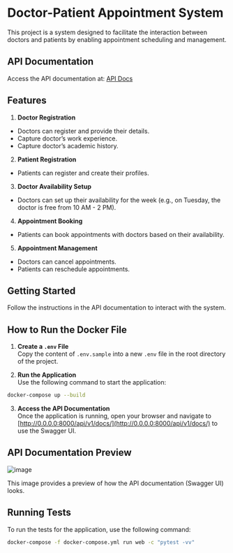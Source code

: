 # Doctor-Patient Appointment System

This project is a system designed to facilitate the interaction between doctors and patients by enabling appointment scheduling and management.

## API Documentation

Access the API documentation at: [API Docs](http://127.0.0.1:8000/api/v1/docs#/)

## Features

1. **Doctor Registration**
  - Doctors can register and provide their details.
  - Capture doctor’s work experience.
  - Capture doctor’s academic history.

2. **Patient Registration**
  - Patients can register and create their profiles.

3. **Doctor Availability Setup**
  - Doctors can set up their availability for the week (e.g., on Tuesday, the doctor is free from 10 AM - 2 PM).

4. **Appointment Booking**
  - Patients can book appointments with doctors based on their availability.

5. **Appointment Management**
  - Doctors can cancel appointments.
  - Patients can reschedule appointments.

## Getting Started

Follow the instructions in the API documentation to interact with the system.



## How to Run the Docker File

1. **Create a `.env` File**  
  Copy the content of `.env.sample` into a new `.env` file in the root directory of the project.

2. **Run the Application**  
  Use the following command to start the application:
  ```bash
  docker-compose up --build
  ```

3. **Access the API Documentation**  
  Once the application is running, open your browser and navigate to [http://0.0.0.0:8000/api/v1/docs/](http://0.0.0.0:8000/api/v1/docs/) to use the Swagger UI.

## API Documentation Preview

![image](https://github.com/user-attachments/assets/67a419c2-f9d7-420a-b1bc-ac09ddbd2909)

This image provides a preview of how the API documentation (Swagger UI) looks.

## Running Tests

To run the tests for the application, use the following command:

```bash
docker-compose -f docker-compose.yml run web -c "pytest -vv"
```
